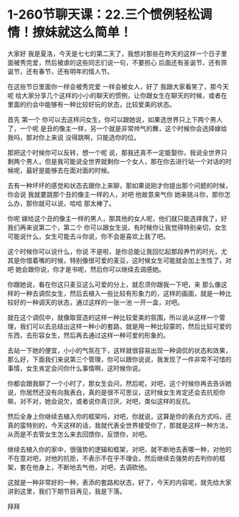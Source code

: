 # 1-260节聊天课：22.三个惯例轻松调情！撩妹就这么简单！

大家好 我是夏洛，今天是七七的第二天了，我想对那些在昨天的这样一个日子里面被秀完爱，然后被虐的这些同志们说一句，不要担心 后面还有圣诞节，还有原诞节，还有春节，还有明年的情人节。

在这些节日里面你一样会被秀完爱 一样会被女人，好了 我跟大家看笑了，那今天呢 给大家分享几个这样的小小的聊天的惯例，让你跟女生在聊天的时候，或者在里面的约会中能够有一种比较好玩的状态，比较爱美的状态。

首先 第一个 你可以去这样问女生，你可以跟她说，如果选世界只上下两个男人了，一个呢 是丑的像主一样，另一个就是非常帅气的舞，这个时候你会选择嫁给我吗，那对你上来说 没得跳啊，只能选你的位。

那把这个时候你可以反转，想一个呢 说，那我还真不一定能娶你，我说全世界只剩两个男人，但是我可能说全世界就剩你一个女人，那在你去进行站一个对话的时候呢，最好是能够去在面对面的时候。

去有一种坏坏的感觉和状态去跟你上来聊，那如果说刚才你提出那个问题的时候，你会说 我就要跳那个丑的像主一样的人，对吧 他故意来气你 她来挑斗你，那你怎么办，那你就可以说，哈哈 那太棒了。

你呢 嫁给这个丑的像主一样的男人，那其他的女人呢，他们就只能选择我了，好 我们再来说第二个，第二个 你可以跟女生说，有时候你让我觉得特别亲切，女生可能说什么，女生可能去斗你说，你不会是喜欢上我了吧。

这个时候你可以说什么，你说 不是啦，是你总能让我回忆起那段养竹的时光，尤其是你借着嘴的时候，特别像很可爱的麦豆，这时候女生可能就会加上生性了，对吧 她会跟你说，你才是书呢，然后你可以继续去调感她。

你跟她说，看在你这只麦豆这么可爱的分上，就忍须你跟我一下吧，来 那么像这样的一种去调侃女生，然后去植入一些比较有形象力的，这样的画面，就是一种比较好的一种调天的状态，通过这样的一张一池 一开一盒，对吧。

就在这个调侃中，就像取营造的这样一种比较爱美的氛围，所以说从这样一个管理，我们可以去总结出这样一种小的套路，就是用一种比较蒙的，然后比较可爱的东西，去形容女生，然后再去通过这样一种可爱的形象的。

去站一下她的便宜，小小的气氛在下，这样就很容易出现一种调侃的状态和效果，那么好，下面我们来说第三个管理，你可以跟你说说，我发现了一件非常不可惜的事情，女生肯定会问你什么事情啊，这时候你说。

你都会跟我聊了一个小时了，那女生会问，然后呢，对吧，这个时候你再去告诉她说，你居然还没有向我表白，真的是很不可思议，这时候女生肯定还会去抗拒你嘛，对不对，她会说欠，或者说你真讨厌，对吧，类似这样的反抗。

然后全身上你继续去植入你的框架吗，对吧，你就说，这算是你的表白方式吗，还真的蛮特别的，今天这样的话，我就代表全世界接受你了，那就是这样一种方法，从而是不去管女生怎么来去回馈你，反馈你，对吧。

继续去植入你的家中，很强势的逻辑和框架，对吧，就不断地去表哪一种，对他的不在意对吧，对他的抗拒，不表示不在乎不理会，然后继续去强势的去判你的框架，套在他身上，不断地去气他，对吧，去调砍他。

这就是一种非常好的一种，表添的套路和状态，好了，今天的内容呢，就先给大家讲到这里，我们下期节目再见，我是下落。

拜拜